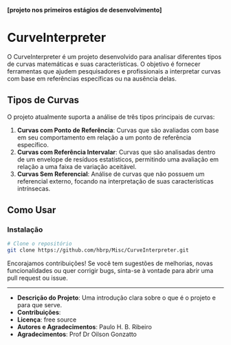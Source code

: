 **[projeto nos primeiros estágios de desenvolvimento]**

# CurveInterpreter

O CurveInterpreter é um projeto desenvolvido para analisar diferentes tipos de curvas matemáticas e suas características. O objetivo é fornecer ferramentas que ajudem pesquisadores e profissionais a interpretar curvas com base em referências específicas ou na ausência delas.

## Tipos de Curvas

O projeto atualmente suporta a análise de três tipos principais de curvas:

1. **Curvas com Ponto de Referência**: Curvas que são avaliadas com base em seu comportamento em relação a um ponto de referência específico.
2. **Curvas com Referência Intervalar**: Curvas que são analisadas dentro de um envelope de resíduos estatísticos, permitindo uma avaliação em relação a uma faixa de variação aceitável.
3. **Curvas Sem Referencial**: Análise de curvas que não possuem um referencial externo, focando na interpretação de suas características intrínsecas.

## Como Usar

### Instalação

```bash
# Clone o repositório
git clone https://github.com/hbrp/Misc/CurveInterpreter.git
```

Encorajamos contribuições! Se você tem sugestões de melhorias, novas funcionalidades ou quer corrigir bugs, sinta-se à vontade para abrir uma pull request ou issue.

---

- **Descrição do Projeto**: Uma introdução clara sobre o que é o projeto e para que serve.
- **Contribuições**: 
- **Licença**: free source
- **Autores e Agradecimentos**: Paulo H. B. Ribeiro
- **Agradecimentos**: Prof Dr Oilson Gonzatto
